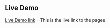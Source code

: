 ## Live Demo

[Live Demo link](https://biodun-ojo.github.io/IP-Address-Tracker/) --This is the live link to the pagee
